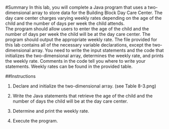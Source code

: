 #Summary
In this lab, you will complete a Java program that uses a two-dimensional array to store data for the Building Block Day Care Center. The day care center charges varying weekly rates depending on the age of the child and the number of days per week the child attends.  
The program should allow users to enter the age of the child and the number of days per week the child will be at the day care center. The program should output the appropriate weekly rate. The file provided for this lab contains all of the necessary variable declarations, except the two-dimensional array. You need to write the input statements and the code that initializes the two-dimensional array, determines the weekly rate, and prints the weekly rate. Comments in the code tell you where to write your statements. Weekly rates can be found in the provided table.

##Instructions

1. Declare and initialize the two-dimensional array. (see Table 8-3.png)
2) Write the Java statements that retrieve the age of the child and the number of days the child will be at the day care center.
3. Determine and print the weekly rate.
4) Execute the program.